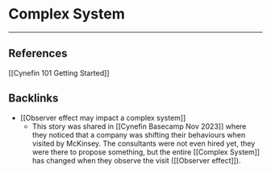 # Complex System

---
## References
[[Cynefin 101 Getting Started]]

## Backlinks
* [[Observer effect may impact a complex system]]
	* This story was shared in [[Cynefin Basecamp Nov 2023]] where they noticed that a company was shifting their behaviours when visited by McKinsey. The consultants were not even hired yet, they were there to propose something, but the entire [[Complex System]] has changed when they observe the visit ([[Observer effect]]).

<!-- #evergreen -->

<!-- {BearID:1491DBC5-2B92-4FA7-8FDF-E0B1E920836C} -->
